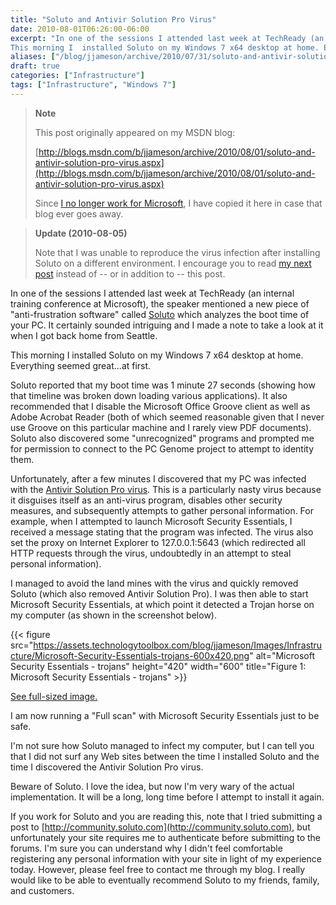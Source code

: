 ```yaml
---
title: "Soluto and Antivir Solution Pro Virus"
date: 2010-08-01T06:26:00-06:00
excerpt: "In one of the sessions I attended last week at TechReady (an internal training conference at Microsoft), the speaker mentioned a new piece of \"anti-frustration software\" called Soluto which analyzes the boot time  of your PC. It certainly sounded intriguing and I made a note to take a look at it when I got back home from Seattle.
This morning I  installed Soluto on my Windows 7 x64 desktop at home. Everything seemed great...at first...."
aliases: ["/blog/jjameson/archive/2010/07/31/soluto-and-antivir-solution-pro-virus.aspx", "/blog/jjameson/archive/2010/08/01/soluto-and-antivir-solution-pro-virus.aspx"]
draft: true
categories: ["Infrastructure"]
tags: ["Infrastructure", "Windows 7"]
---
```


> **Note**
>
> This post originally appeared on my MSDN blog:
>
> [http://blogs.msdn.com/b/jjameson/archive/2010/08/01/soluto-and-antivir-solution-pro-virus.aspx](http://blogs.msdn.com/b/jjameson/archive/2010/08/01/soluto-and-antivir-solution-pro-virus.aspx)
>
> Since [I no longer work for Microsoft](/blog/jjameson/2011/09/02/last-day-with-microsoft), I have copied it here in case that blog                 ever goes away.

> **Update (2010-08-05)**
>
> Note that I was unable to reproduce the virus infection after installing Soluto on a different environment. I encourage you to read [my next post](/blog/jjameson/2010/08/05/update-on-soluto-and-antivir-solution-pro-virus) instead of -- or in addition to -- this post.

In one of the sessions I attended last week at TechReady (an internal training conference         at Microsoft), the speaker mentioned a new piece of "anti-frustration software"         called [Soluto](http://www.soluto.com) which analyzes the boot time of         your PC. It certainly sounded intriguing and I made a note to take a look at it         when I got back home from Seattle.

This morning I installed Soluto on my Windows 7 x64 desktop at home. Everything         seemed great...at first.

Soluto reported that my boot time was 1 minute 27 seconds (showing how that timeline         was broken down loading various applications). It also recommended that I disable         the Microsoft Office Groove client as well as Adobe Acrobat Reader (both of which         seemed reasonable given that I never use Groove on this particular machine and I         rarely view PDF documents). Soluto also discovered some "unrecognized" programs         and prompted me for permission to connect to the PC Genome project to attempt to         identity them.

Unfortunately, after a few minutes I discovered that my PC was infected with the         [Antivir Solution Pro virus](http://www.bing.com/news/search?q=antivir+solution+pro&go=&form=QBNT2). This is a particularly nasty virus because it         disguises itself as an anti-virus program, disables other security measures, and         subsequently attempts to gather personal information. For example, when I attempted         to launch Microsoft Security Essentials, I received a message stating that the program         was infected. The virus also set the proxy on Internet Explorer to 127.0.0.1:5643         (which redirected all HTTP requests through the virus, undoubtedly in an attempt         to steal personal information).

I managed to avoid the land mines with the virus and quickly removed Soluto (which         also removed Antivir Solution Pro). I was then able to start Microsoft Security         Essentials, at which point it detected a Trojan horse on my computer (as shown in         the screenshot below).

{{< figure
src="https://assets.technologytoolbox.com/blog/jjameson/Images/Infrastructure/Microsoft-Security-Essentials-trojans-600x420.png"
alt="Microsoft Security Essentials - trojans"
height="420"
width="600"
title="Figure 1: Microsoft Security Essentials - trojans" >}}

[See full-sized image.](https://assets.technologytoolbox.com/blog/jjameson/Images/Infrastructure/Microsoft-Security-Essentials-trojans-800x560.png)

I am now running a "Full scan" with Microsoft Security Essentials just to be safe.

I'm not sure how Soluto managed to infect my computer, but I can tell you that I         did not surf any Web sites between the time I installed Soluto and the time I discovered         the Antivir Solution Pro virus.

Beware of Soluto. I love the idea, but now I'm very wary of the actual implementation.         It will be a long, long time before I attempt to install it again.

If you work for Soluto and you are reading this, note that I tried submitting a         post to [http://community.soluto.com](http://community.soluto.com), but         unfortunately your site requires me to authenticate before submitting to the forums.         I'm sure you can understand why I didn't feel comfortable registering any personal         information with your site in light of my experience today. However, please feel         free to contact me through my blog. I really would like to be able to eventually         recommend Soluto to my friends, family, and customers.

